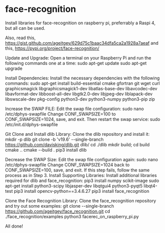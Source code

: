 # face-recognition
Install libraries for face-recognition on raspberry pi, preferrably a Raspi 4, but all can be used.

Also, read this, https://gist.github.com/ageitgey/629d75c1baac34dfa5ca2a1928a7aeaf
and this, https://pypi.org/project/face-recognition/


Update and Upgrade: Open a terminal on your Raspberry Pi and run the following commands one at a time:
sudo apt-get update
sudo apt-get upgrade

Install Dependencies: Install the necessary dependencies with the following commands:
sudo apt-get install build-essential cmake gfortran git wget curl graphicsmagick libgraphicsmagick1-dev libatlas-base-dev libavcodec-dev libavformat-dev libboost-all-dev libgtk2.0-dev libjpeg-dev liblapack-dev libswscale-dev pkg-config python3-dev python3-numpy python3-pip zip

Increase the SWAP FILE: Edit the swap file configuration:
sudo nano /etc/dphys-swapfile
Change CONF_SWAPSIZE=100 to CONF_SWAPSIZE=1024, save, and exit. Then restart the swap service:
sudo /etc/init.d/dphys-swapfile

Git Clone and Install dlib Library: Clone the dlib repository and install it:
mkdir -p dlib
git clone -b 'v19.6' --single-branch https://github.com/davisking/dlib.git dlib/
cd ./dlib
mkdir build; cd build
cmake ..
cmake --build .
pip3 install dlib

Decrease the SWAP Size: Edit the swap file configuration again:
sudo nano /etc/dphys-swapfile
Change CONF_SWAPSIZE=1024 back to CONF_SWAPSIZE=100, save, and exit. If this step fails, follow the same process as in Step 3.
Install Supporting Libraries: Install additional libraries required for dlib and face_recognition:
pip3 install numpy scikit-image
sudo apt-get install python3-scipy libjasper-dev libqtgui4 python3-pyqt5 libqt4-test
pip3 install opencv-python==3.4.6.27
pip3 install face_recognition

Clone the Face Recognition Library: Clone the face_recognition repository and try out some examples:
git clone --single-branch https://github.com/ageitgey/face_recognition.git
cd ./face_recognition/examples
python3 facerec_on_raspberry_pi.py

All done!
